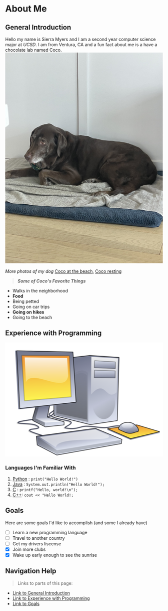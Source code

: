 # About Me

## General Introduction
Hello my name is Sierra Myers and I am a second year computer science major at _UCSD_. I am from Ventura, CA and a fun fact about me is a have a chocolate lab named Coco.
![Picture of my dog](PictureOfCoco.jpeg)

*More photos of my dog*
[Coco at the beach](beach.jpeg), [Coco resting](rest.jpeg)

>***Some of Coco's Favorite Things*** 
- Walks in the neighborhood
- **Food**
- Being petted
- Going on car trips
- **Going on hikes** 
- Going to the beach

## Experience with Programming
![Computer Image](computerImage.png)
### Languages I'm Familiar With
1. [Python](https://www.python.org/) : `print("Hello World!")`
2. [Java](https://www.java.com/en/) : `System.out.println("Hello World!");`
3. [C](https://en.wikipedia.org/wiki/C_(programming_language)) : `printf("Hello, world!\n");`
4. [C++](https://cplusplus.com/): `cout << "Hello World!;`

## Goals
Here are some goals I'd like to accomplish (and some I already have)
- [ ] Learn a new programming language
- [ ] Travel to another country
- [ ] Get my drivers liscense
- [x] Join more clubs
- [x] Wake up early enough to see the sunrise

## Navigation Help 
>Links to parts of this page:
- [Link to General Introduction](https://sierra392.github.io/cse110Lab1/#general-introduction)
- [Link to Experience with Programming](https://sierra392.github.io/cse110Lab1/#experience-with-programming)
- [Link to Goals](https://sierra392.github.io/cse110Lab1/#goals)